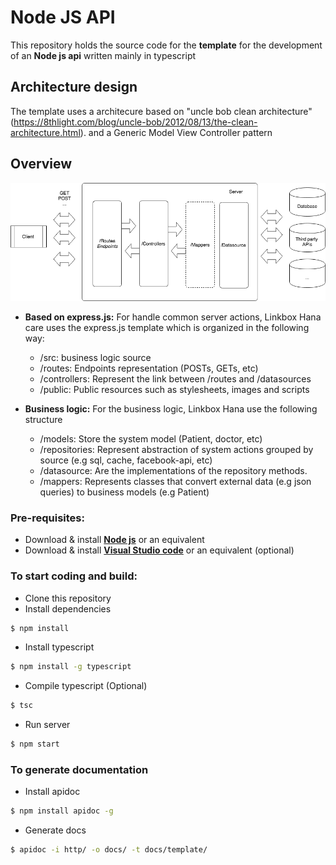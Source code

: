 # Node JS API

This repository holds the source code for the **template** for the development of an **Node js api** written mainly in typescript

## Architecture design

The template uses a architecure based on "uncle bob clean architecture" (https://8thlight.com/blog/uncle-bob/2012/08/13/the-clean-architecture.html). and a Generic Model View Controller pattern

## Overview
![alt text](/assets/dev/architecture.png)


* **Based on express.js:** For handle common server actions, Linkbox Hana care uses the express.js template which is organized in the following way:
  - /src: business logic source
  - /routes: Endpoints representation (POSTs, GETs, etc)
  - /controllers: Represent the link between /routes and /datasources
  - /public: Public resources such as stylesheets, images and scripts

* **Business logic:** For the business logic, Linkbox Hana use the following structure
  - /models: Store the system model (Patient, doctor, etc)
  - /repositories: Represent abstraction of system actions grouped by source (e.g sql, cache, facebook-api, etc)
  - /datasource: Are the implementations of the repository methods.
  - /mappers: Represents classes that convert external data (e.g json queries) to business models (e.g Patient)

### Pre-requisites:

 * Download & install [**Node js**](https://nodejs.org/en/download/) or an equivalent
 * Download & install [**Visual Studio code**](https://code.visualstudio.com/) or an equivalent (optional)

### To start coding and build:

 * Clone this repository
 * Install dependencies
 ```bash
 $ npm install
 ```
 * Install typescript
 ```bash
 $ npm install -g typescript
 ```
 * Compile typescript (Optional)
 ```bash
 $ tsc
 ```
 * Run server
 ```bash
 $ npm start
 ```

 ### To generate documentation

 * Install apidoc
 ```bash
 $ npm install apidoc -g
 ```
 * Generate docs
 ```bash
 $ apidoc -i http/ -o docs/ -t docs/template/
 ```
